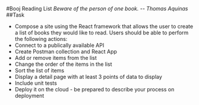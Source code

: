 #Booj Reading List
*Beware of the person of one book. -- Thomas Aquinas*
##Task
* Compose a site using the React framework that allows the user to create a list of books they would like to read. Users should be able to perform the following actions:
* Connect to a publically available API
* Create Postman collection and React App
* Add or remove items from the list
* Change the order of the items in the list
* Sort the list of items
* Display a detail page with at least 3 points of data to display
* Include unit tests
* Deploy it on the cloud - be prepared to describe your process on deployment